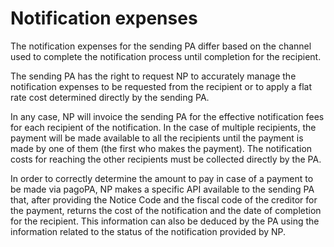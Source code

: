 # Notification expenses

The notification expenses for the sending PA differ based on the channel used to complete the notification process until completion for the recipient.

The sending PA has the right to request NP to accurately manage the notification expenses to be requested from the recipient or to apply a flat rate cost determined directly by the sending PA.

In any case, NP will invoice the sending PA for the effective notification fees for each recipient of the notification. In the case of multiple recipients, the payment will be made available to all the recipients until the payment is made by one of them (the first who makes the payment). The notification costs for reaching the other recipients must be collected directly by the PA.

In order to correctly determine the amount to pay in case of a payment to be made via pagoPA, NP makes a specific API available to the sending PA that, after providing the Notice Code and the fiscal code of the creditor for the payment, returns the cost of the notification and the date of completion for the recipient. This information can also be deduced by the PA using the information related to the status of the notification provided by NP.